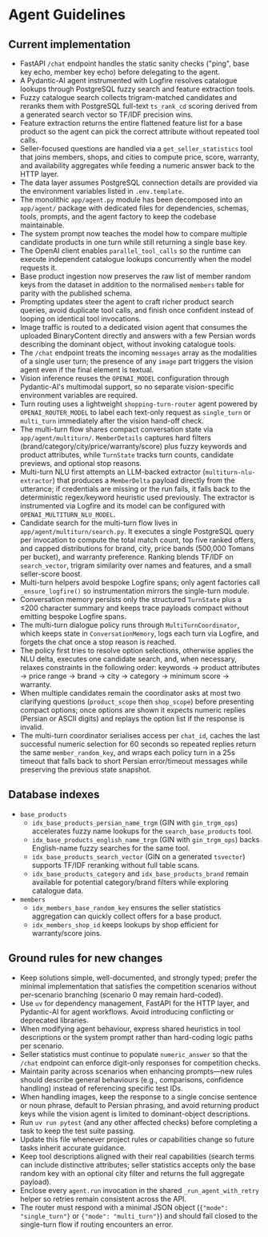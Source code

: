 # Agent Guidelines

## Current implementation
- FastAPI `/chat` endpoint handles the static sanity checks ("ping", base key echo, member key echo) before delegating to the agent.
- A Pydantic-AI agent instrumented with Logfire resolves catalogue lookups through PostgreSQL fuzzy search and feature extraction tools.
- Fuzzy catalogue search collects trigram-matched candidates and reranks them with PostgreSQL full-text `ts_rank_cd` scoring derived from a generated search vector so TF/IDF precision wins.
- Feature extraction returns the entire flattened feature list for a base product so the agent can pick the correct attribute without repeated tool calls.
- Seller-focused questions are handled via a `get_seller_statistics` tool that joins members, shops, and cities to compute price, score, warranty, and availability aggregates while feeding a numeric answer back to the HTTP layer.
- The data layer assumes PostgreSQL connection details are provided via the environment variables listed in `.env.template`.
- The monolithic `app/agent.py` module has been decomposed into an `app/agent/` package with dedicated files for dependencies, schemas, tools, prompts, and the agent factory to keep the codebase maintainable.
- The system prompt now teaches the model how to compare multiple candidate products in one turn while still returning a single base key.
- The OpenAI client enables `parallel_tool_calls` so the runtime can execute independent catalogue lookups concurrently when the model requests it.
- Base product ingestion now preserves the raw list of member random keys from the dataset in addition to the normalised `members` table for parity with the published schema.
- Prompting updates steer the agent to craft richer product search queries, avoid duplicate tool calls, and finish once confident instead of looping on identical tool invocations.
- Image traffic is routed to a dedicated vision agent that consumes the uploaded BinaryContent directly and answers with a few Persian words describing the dominant object, without invoking catalogue tools.
- The `/chat` endpoint treats the incoming `messages` array as the modalities of a single user turn; the presence of any `image` part triggers the vision agent even if the final element is textual.
- Vision inference reuses the `OPENAI_MODEL` configuration through Pydantic-AI's multimodal support, so no separate vision-specific environment variables are required.
- Turn routing uses a lightweight `shopping-turn-router` agent powered by `OPENAI_ROUTER_MODEL` to label each text-only request as `single_turn` or `multi_turn` immediately after the vision hand-off check.
- The multi-turn flow shares compact conversation state via `app/agent/multiturn/`. `MemberDetails` captures hard filters (brand/category/city/price/warranty/score) plus fuzzy keywords and product attributes, while `TurnState` tracks turn counts, candidate previews, and optional stop reasons.
- Multi-turn NLU first attempts an LLM-backed extractor (`multiturn-nlu-extractor`) that produces a `MemberDelta` payload directly from the utterance; if credentials are missing or the run fails, it falls back to the deterministic regex/keyword heuristic used previously. The extractor is instrumented via Logfire and its model can be configured with `OPENAI_MULTITURN_NLU_MODEL`.
- Candidate search for the multi-turn flow lives in `app/agent/multiturn/search.py`. It executes a single PostgreSQL query per invocation to compute the total match count, top five ranked offers, and capped distributions for brand, city, price bands (500,000 Tomans per bucket), and warranty preference. Ranking blends TF/IDF on `search_vector`, trigram similarity over names and features, and a small seller-score boost.
- Multi-turn helpers avoid bespoke Logfire spans; only agent factories call `_ensure_logfire()` so instrumentation mirrors the single-turn module.
- Conversation memory persists only the structured `TurnState` plus a ≤200 character summary and keeps trace payloads compact without emitting bespoke Logfire spans.
- The multi-turn dialogue policy runs through `MultiTurnCoordinator`, which keeps state in `ConversationMemory`, logs each turn via Logfire, and forgets the chat once a stop reason is reached.
- The policy first tries to resolve option selections, otherwise applies the NLU delta, executes one candidate search, and, when necessary, relaxes constraints in the following order: keywords → product attributes → price range → brand → city → category → minimum score → warranty.
- When multiple candidates remain the coordinator asks at most two clarifying questions (`product_scope` then `shop_scope`) before presenting compact options; once options are shown it expects numeric replies (Persian or ASCII digits) and replays the option list if the response is invalid.
- The multi-turn coordinator serialises access per `chat_id`, caches the last successful numeric selection for 60 seconds so repeated replies return the same `member_random_key`, and wraps each policy turn in a 25s timeout that falls back to short Persian error/timeout messages while preserving the previous state snapshot.

## Database indexes
- `base_products`
  - `idx_base_products_persian_name_trgm` (GIN with `gin_trgm_ops`) accelerates fuzzy name lookups for the `search_base_products` tool.
  - `idx_base_products_english_name_trgm` (GIN with `gin_trgm_ops`) backs English-name fuzzy searches for the same tool.
  - `idx_base_products_search_vector` (GIN on a generated `tsvector`) supports TF/IDF reranking without full table scans.
  - `idx_base_products_category` and `idx_base_products_brand` remain available for potential category/brand filters while exploring catalogue data.
- `members`
  - `idx_members_base_random_key` ensures the seller statistics aggregation can quickly collect offers for a base product.
  - `idx_members_shop_id` keeps lookups by shop efficient for warranty/score joins.

## Ground rules for new changes
- Keep solutions simple, well-documented, and strongly typed; prefer the minimal implementation that satisfies the competition scenarios without per-scenario branching (scenario 0 may remain hard-coded).
- Use `uv` for dependency management, FastAPI for the HTTP layer, and Pydantic-AI for agent workflows. Avoid introducing conflicting or deprecated libraries.
- When modifying agent behaviour, express shared heuristics in tool descriptions or the system prompt rather than hard-coding logic paths per scenario.
- Seller statistics must continue to populate `numeric_answer` so that the `/chat` endpoint can enforce digit-only responses for competition checks.
- Maintain parity across scenarios when enhancing prompts—new rules should describe general behaviours (e.g., comparisons, confidence handling) instead of referencing specific test IDs.
- When handling images, keep the response to a single concise sentence or noun phrase, default to Persian phrasing, and avoid returning product keys while the vision agent is limited to dominant-object descriptions.
- Run `uv run pytest` (and any other affected checks) before completing a task to keep the test suite passing.
- Update this file whenever project rules or capabilities change so future tasks inherit accurate guidance.
- Keep tool descriptions aligned with their real capabilities (search terms can include distinctive attributes; seller statistics accepts only the base random key with an optional city filter and returns the full aggregate payload).
- Enclose every `agent.run` invocation in the shared `_run_agent_with_retry` helper so retries remain consistent across the API.
- The router must respond with a minimal JSON object (`{"mode": "single_turn"}` or `{"mode": "multi_turn"}`) and should fail closed to the single-turn flow if routing encounters an error.

